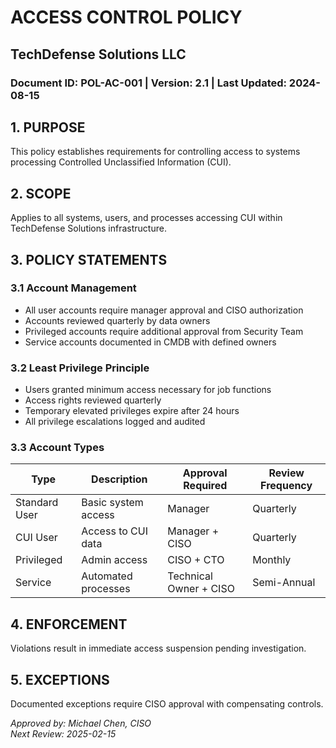 # ACCESS CONTROL POLICY
## TechDefense Solutions LLC
### Document ID: POL-AC-001 | Version: 2.1 | Last Updated: 2024-08-15

## 1. PURPOSE
This policy establishes requirements for controlling access to systems processing Controlled Unclassified Information (CUI).

## 2. SCOPE
Applies to all systems, users, and processes accessing CUI within TechDefense Solutions infrastructure.

## 3. POLICY STATEMENTS

### 3.1 Account Management
- All user accounts require manager approval and CISO authorization
- Accounts reviewed quarterly by data owners
- Privileged accounts require additional approval from Security Team
- Service accounts documented in CMDB with defined owners

### 3.2 Least Privilege Principle
- Users granted minimum access necessary for job functions
- Access rights reviewed quarterly
- Temporary elevated privileges expire after 24 hours
- All privilege escalations logged and audited

### 3.3 Account Types
| Type | Description | Approval Required | Review Frequency |
|------|-------------|------------------|------------------|
| Standard User | Basic system access | Manager | Quarterly |
| CUI User | Access to CUI data | Manager + CISO | Quarterly |
| Privileged | Admin access | CISO + CTO | Monthly |
| Service | Automated processes | Technical Owner + CISO | Semi-Annual |

## 4. ENFORCEMENT
Violations result in immediate access suspension pending investigation.

## 5. EXCEPTIONS
Documented exceptions require CISO approval with compensating controls.

_Approved by: Michael Chen, CISO_  
_Next Review: 2025-02-15_
